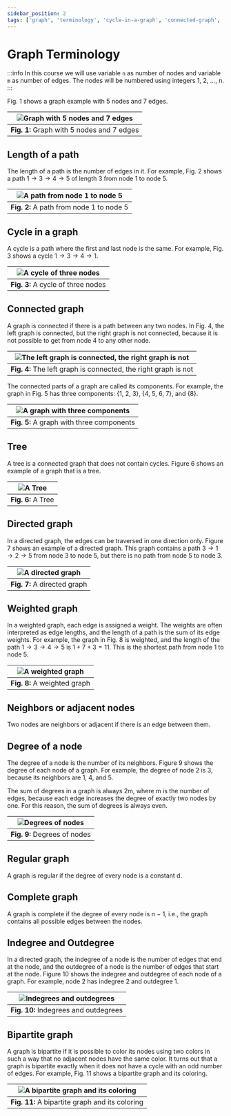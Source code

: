```yaml
---
sidebar_position: 2
tags: ['graph', 'terminology', 'cycle-in-a-graph', 'connected-graph', 'tree', 'degree-of-a-node', 'regular-graph', 'complete-graph', 'indegree', 'outdegree', 'bipartite-graph']
---
```


# Graph Terminology

:::info
In this course we will use variable `n` as number of nodes and variable `m` as number of edges.
The nodes will be numbered using integers 1, 2, ..., n.
:::

Fig. 1 shows a graph example with 5 nodes and 7 edges.

| ![Graph with 5 nodes and 7 edges](/img/tutorial/graph_algorithms/1.png) |
|:--:|
| **Fig. 1:** Graph with 5 nodes and 7 edges |

## Length of a path

The length of a path is the number of edges in it. For example, Fig. 2 shows a path
$1 \to 3 \to 4 \to 5$ of length 3 from node 1 to node 5.

| ![A path from node 1 to node 5](/img/tutorial/graph_algorithms/2.png) |
|:--:|
| **Fig. 2:** A path from node 1 to node 5 |

## Cycle in a graph

A cycle is a path where the first and last node is the same. For example, Fig. 3 shows a cycle $1 \to 3 \to 4 \to 1$.

| ![A cycle of three nodes](/img/tutorial/graph_algorithms/3.png) |
|:--:|
| **Fig. 3:** A cycle of three nodes |

## Connected graph

A graph is connected if there is a path between any two nodes. In Fig. 4, the left graph is connected, but the right graph is not connected, because it is not possible to get from node 4 to any other node.

| ![The left graph is connected, the right graph is not](/img/tutorial/graph_algorithms/3.png) |
|:--:|
| **Fig. 4:** The left graph is connected, the right graph is not |

The connected parts of a graph are called its components. For example, the graph in Fig. 5 has three components: {1, 2, 3}, {4, 5, 6, 7}, and {8}.

| ![A graph with three components](/img/tutorial/graph_algorithms/3.png) |
|:--:|
| **Fig. 5:** A graph with three components |

## Tree

A tree is a connected graph that does not contain cycles. Figure 6 shows an example of a graph that is a tree.

| ![A Tree](/img/tutorial/graph_algorithms/6.png) |
|:--:|
| **Fig. 6:** A Tree |

## Directed graph

In a directed graph, the edges can be traversed in one direction only. Figure 7 shows an example of a directed graph. This graph contains a path $3 \to 1 \to 2 \to 5$ from node 3 to node 5, but there is no path from node 5 to node 3.

| ![A directed graph](/img/tutorial/graph_algorithms/7.png) |
|:--:|
| **Fig. 7:** A directed graph |

## Weighted graph

In a weighted graph, each edge is assigned a weight. The weights are often interpreted as edge lengths, and the length of a path is the sum of its edge weights. For example, the graph in Fig. 8 is weighted, and the length of the path $1 \to 3 \to 4 \to 5$ is $1 + 7 + 3 = 11$. This is the shortest path from node 1 to node 5.

| ![A weighted graph](/img/tutorial/graph_algorithms/8.png) |
|:--:|
| **Fig. 8:** A weighted graph |

## Neighbors or adjacent nodes

Two nodes are neighbors or adjacent if there is an edge between them.

## Degree of a node

The degree of a node is the number of its neighbors. Figure 9 shows the degree of each node of a graph. For example, the degree of node 2 is 3, because its neighbors are 1, 4, and 5.

The sum of degrees in a graph is always 2m, where m is the number of edges,
because each edge increases the degree of exactly two nodes by one. For this reason,
the sum of degrees is always even.

| ![Degrees of nodes](/img/tutorial/graph_algorithms/9.png) |
|:--:|
| **Fig. 9:** Degrees of nodes |

## Regular graph

A graph is regular if the degree of every node is a constant d.

## Complete graph

A graph is complete if the degree of every node is n − 1, i.e., the graph contains all possible edges between the nodes.

## Indegree and Outdegree

In a directed graph, the indegree of a node is the number of edges that end at the node, and the outdegree of a node is the number of edges that start at the node. Figure 10 shows the indegree and outdegree of each node of a graph. For example, node 2 has indegree 2 and outdegree 1.

| ![Indegrees and outdegrees](/img/tutorial/graph_algorithms/10.png) |
|:--:|
| **Fig. 10:** Indegrees and outdegrees |

## Bipartite graph

A graph is bipartite if it is possible to color its nodes using two colors in such a way that no adjacent nodes have the same color. It turns out that a graph is bipartite exactly when it does not have a cycle with an odd number of edges. For example, Fig. 11 shows a bipartite graph and its coloring.

| ![A bipartite graph and its coloring](/img/tutorial/graph_algorithms/11.png) |
|:--:|
| **Fig. 11:** A bipartite graph and its coloring |